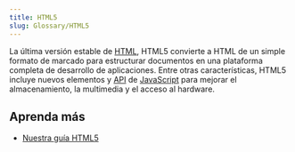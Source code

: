 ```yaml
---
title: HTML5
slug: Glossary/HTML5
---
```


La última versión estable de [HTML](/es/docs/Glossary/HTML), HTML5 convierte a HTML de un simple formato de marcado para estructurar documentos en una plataforma completa de desarrollo de aplicaciones. Entre otras características, HTML5 incluye nuevos elementos y [API](/es/docs/Glossary/API) de [JavaScript](/es/docs/Glossary/JavaScript) para mejorar el almacenamiento, la multimedia y el acceso al hardware.

## Aprenda más

- [Nuestra guía HTML5](/es/docs/Web/Guide/HTML/HTML5)
